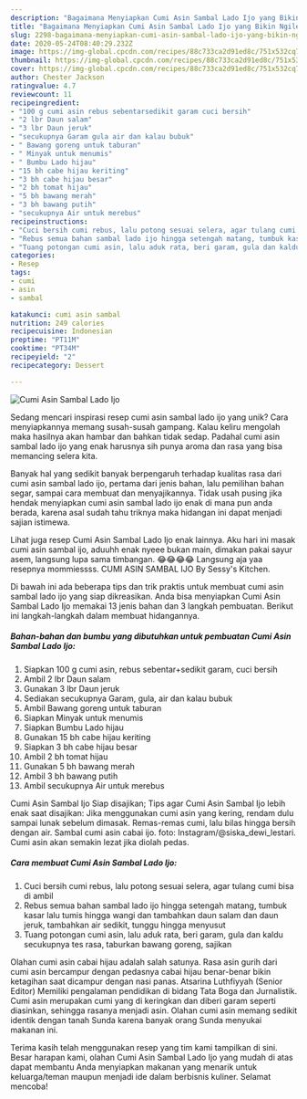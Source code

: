 ```yaml
---
description: "Bagaimana Menyiapkan Cumi Asin Sambal Lado Ijo yang Bikin Ngiler"
title: "Bagaimana Menyiapkan Cumi Asin Sambal Lado Ijo yang Bikin Ngiler"
slug: 2298-bagaimana-menyiapkan-cumi-asin-sambal-lado-ijo-yang-bikin-ngiler
date: 2020-05-24T08:40:29.232Z
image: https://img-global.cpcdn.com/recipes/88c733ca2d91ed8c/751x532cq70/cumi-asin-sambal-lado-ijo-foto-resep-utama.jpg
thumbnail: https://img-global.cpcdn.com/recipes/88c733ca2d91ed8c/751x532cq70/cumi-asin-sambal-lado-ijo-foto-resep-utama.jpg
cover: https://img-global.cpcdn.com/recipes/88c733ca2d91ed8c/751x532cq70/cumi-asin-sambal-lado-ijo-foto-resep-utama.jpg
author: Chester Jackson
ratingvalue: 4.7
reviewcount: 11
recipeingredient:
- "100 g cumi asin rebus sebentarsedikit garam cuci bersih"
- "2 lbr Daun salam"
- "3 lbr Daun jeruk"
- "secukupnya Garam gula air dan kalau bubuk"
- " Bawang goreng untuk taburan"
- " Minyak untuk menumis"
- " Bumbu Lado hijau"
- "15 bh cabe hijau keriting"
- "3 bh cabe hijau besar"
- "2 bh tomat hijau"
- "5 bh bawang merah"
- "3 bh bawang putih"
- "secukupnya Air untuk merebus"
recipeinstructions:
- "Cuci bersih cumi rebus, lalu potong sesuai selera, agar tulang cumi bisa di ambil"
- "Rebus semua bahan sambal lado ijo hingga setengah matang, tumbuk kasar lalu tumis hingga wangi dan tambahkan daun salam dan daun jeruk, tambahkan air sedikit, tunggu hingga menyusut"
- "Tuang potongan cumi asin, lalu aduk rata, beri garam, gula dan kaldu secukupnya tes rasa, taburkan bawang goreng, sajikan"
categories:
- Resep
tags:
- cumi
- asin
- sambal

katakunci: cumi asin sambal 
nutrition: 249 calories
recipecuisine: Indonesian
preptime: "PT11M"
cooktime: "PT34M"
recipeyield: "2"
recipecategory: Dessert

---
```



![Cumi Asin Sambal Lado Ijo](https://img-global.cpcdn.com/recipes/88c733ca2d91ed8c/751x532cq70/cumi-asin-sambal-lado-ijo-foto-resep-utama.jpg)

Sedang mencari inspirasi resep cumi asin sambal lado ijo yang unik? Cara menyiapkannya memang susah-susah gampang. Kalau keliru mengolah maka hasilnya akan hambar dan bahkan tidak sedap. Padahal cumi asin sambal lado ijo yang enak harusnya sih punya aroma dan rasa yang bisa memancing selera kita.

Banyak hal yang sedikit banyak berpengaruh terhadap kualitas rasa dari cumi asin sambal lado ijo, pertama dari jenis bahan, lalu pemilihan bahan segar, sampai cara membuat dan menyajikannya. Tidak usah pusing jika hendak menyiapkan cumi asin sambal lado ijo enak di mana pun anda berada, karena asal sudah tahu triknya maka hidangan ini dapat menjadi sajian istimewa.

Lihat juga resep Cumi Asin Sambal Lado Ijo enak lainnya. Aku hari ini masak cumi asin sambal ijo, aduuhh enak nyeee bukan main, dimakan pakai sayur asem, langsung lupa sama timbangan. 😂😂😂😂 Langsung aja yaa resepnya mommiessss. CUMI ASIN SAMBAL IJO By Sessy&#39;s Kitchen.


Di bawah ini ada beberapa tips dan trik praktis untuk membuat cumi asin sambal lado ijo yang siap dikreasikan. Anda bisa menyiapkan Cumi Asin Sambal Lado Ijo memakai 13 jenis bahan dan 3 langkah pembuatan. Berikut ini langkah-langkah dalam membuat hidangannya.

<!--inarticleads1-->

##### Bahan-bahan dan bumbu yang dibutuhkan untuk pembuatan Cumi Asin Sambal Lado Ijo:

1. Siapkan 100 g cumi asin, rebus sebentar+sedikit garam, cuci bersih
1. Ambil 2 lbr Daun salam
1. Gunakan 3 lbr Daun jeruk
1. Sediakan secukupnya Garam, gula, air dan kalau bubuk
1. Ambil  Bawang goreng untuk taburan
1. Siapkan  Minyak untuk menumis
1. Siapkan  Bumbu Lado hijau
1. Gunakan 15 bh cabe hijau keriting
1. Siapkan 3 bh cabe hijau besar
1. Ambil 2 bh tomat hijau
1. Gunakan 5 bh bawang merah
1. Ambil 3 bh bawang putih
1. Ambil secukupnya Air untuk merebus


Cumi Asin Sambal Ijo Siap disajikan; Tips agar Cumi Asin Sambal Ijo lebih enak saat disajikan: Jika menggunakan cumi asin yang kering, rendam dulu sampai lunak sebelum dimasak. Remas-remas cumi, lalu bilas hingga bersih dengan air. Sambal cumi asin cabai ijo. foto: Instagram/@siska_dewi_lestari. Cumi asin akan semakin lezat jika diolah pedas. 

<!--inarticleads2-->

##### Cara membuat Cumi Asin Sambal Lado Ijo:

1. Cuci bersih cumi rebus, lalu potong sesuai selera, agar tulang cumi bisa di ambil
1. Rebus semua bahan sambal lado ijo hingga setengah matang, tumbuk kasar lalu tumis hingga wangi dan tambahkan daun salam dan daun jeruk, tambahkan air sedikit, tunggu hingga menyusut
1. Tuang potongan cumi asin, lalu aduk rata, beri garam, gula dan kaldu secukupnya tes rasa, taburkan bawang goreng, sajikan


Olahan cumi asin cabai hijau adalah salah satunya. Rasa asin gurih dari cumi asin bercampur dengan pedasnya cabai hijau benar-benar bikin ketagihan saat dicampur dengan nasi panas. Atsarina Luthfiyyah (Senior Editor) Memiliki pengalaman pendidikan di bidang Tata Boga dan Jurnalistik. Cumi asin merupakan cumi yang di keringkan dan diberi garam seperti diasinkan, sehingga rasanya menjadi asin. Olahan cumi asin memang sedikit identik dengan tanah Sunda karena banyak orang Sunda menyukai makanan ini. 

Terima kasih telah menggunakan resep yang tim kami tampilkan di sini. Besar harapan kami, olahan Cumi Asin Sambal Lado Ijo yang mudah di atas dapat membantu Anda menyiapkan makanan yang menarik untuk keluarga/teman maupun menjadi ide dalam berbisnis kuliner. Selamat mencoba!
